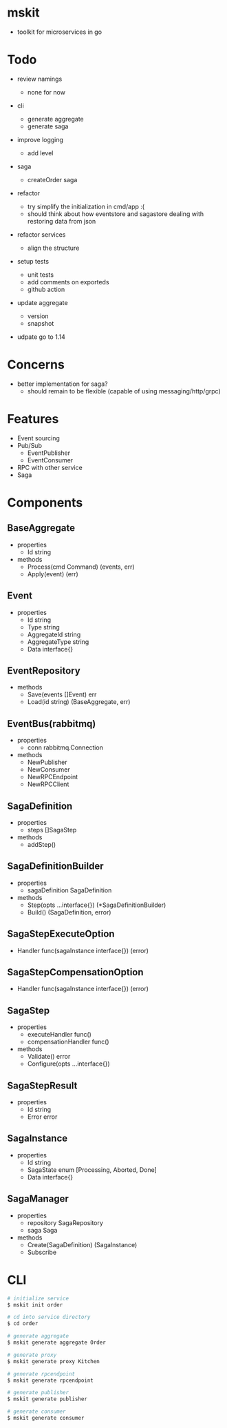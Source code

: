 # mskit
- toolkit for microservices in go

# Todo
- review namings
  - none for now

- cli
  - generate aggregate
  - generate saga

- improve logging
  - add level

- saga
  - createOrder saga

- refactor
  - try simplify the initialization in cmd/app :(
  - should think about how eventstore and sagastore dealing with restoring data from json

- refactor services
  - align the structure

- setup tests
  - unit tests
  - add comments on exporteds
  - github action

- update aggregate
  - version
  - snapshot

- udpate go to 1.14

# Concerns
- better implementation for saga?
  - should remain to be flexible (capable of using messaging/http/grpc)

# Features
- Event sourcing
- Pub/Sub
  - EventPublisher
  - EventConsumer
- RPC with other service
- Saga

# Components
## BaseAggregate
- properties
  - Id string
- methods
  - Process(cmd Command) (events, err)
  - Apply(event) (err)

## Event
- properties
  - Id string
  - Type string
  - AggregateId string
  - AggregateType string
  - Data interface{}

## EventRepository
- methods
  - Save(events []Event) err
  - Load(id string) (BaseAggregate, err)

## EventBus(rabbitmq)
- properties
  - conn rabbitmq.Connection
- methods
  - NewPublisher
  - NewConsumer
  - NewRPCEndpoint
  - NewRPCClient

## SagaDefinition
- properties
  - steps []SagaStep
- methods
  - addStep()
## SagaDefinitionBuilder
- properties
  - sagaDefinition SagaDefinition
- methods
  - Step(opts ...interface{}) (\*SagaDefinitionBuilder)
  - Build() (SagaDefinition, error)

## SagaStepExecuteOption
- Handler func(sagaInstance interface{}) (error)
## SagaStepCompensationOption
- Handler func(sagaInstance interface{}) (error)
## SagaStep
- properties
  - executeHandler func()
  - compensationHandler func()
- methods
  - Validate() error
  - Configure(opts ...interface{})
## SagaStepResult
- properties
  - Id string
  - Error error

## SagaInstance
- properties
  - Id string
  - SagaState enum [Processing, Aborted, Done]
  - Data interface{}

## SagaManager
- properties
  - repository SagaRepository
  - saga Saga
- methods
  - Create(SagaDefinition) (SagaInstance)
  - Subscribe

# CLI

```sh
# initialize service
$ mskit init order

# cd into service directory
$ cd order

# generate aggregate
$ mskit generate aggregate Order

# generate proxy
$ mskit generate proxy Kitchen

# generate rpcendpoint
$ mskit generate rpcendpoint

# generate publisher
$ mskit generate publisher

# generate consumer
$ mskit generate consumer
```
